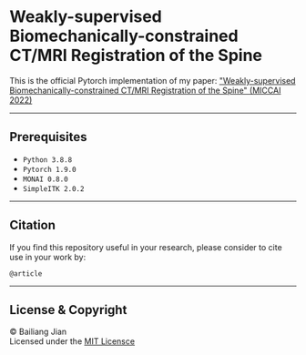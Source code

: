# Weakly-supervised Biomechanically-constrained CT/MRI Registration of the Spine
This is the official Pytorch implementation of my paper:
["Weakly-supervised Biomechanically-constrained CT/MRI Registration of the Spine" (MICCAI 2022)](https://arxiv.org/abs/2205.07568)

---
## Prerequisites
- `Python 3.8.8`
- `Pytorch 1.9.0`
- `MONAI 0.8.0`
- `SimpleITK 2.0.2`


---
## Citation
If you find this repository useful in your research, please consider to cite use in your work by:

``` @article ```

---
## License & Copyright
© Bailiang Jian  
Licensed under the [MIT Licensce](LICENSCE)
